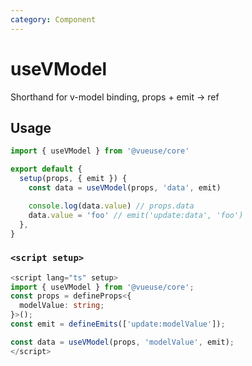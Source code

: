 ```yaml
---
category: Component
---
```


# useVModel

Shorthand for v-model binding, props + emit -> ref

## Usage

```js
import { useVModel } from '@vueuse/core'

export default {
  setup(props, { emit }) {
    const data = useVModel(props, 'data', emit)

    console.log(data.value) // props.data
    data.value = 'foo' // emit('update:data', 'foo')
  },
}
```

### `<script setup>`

```ts
<script lang="ts" setup>
import { useVModel } from '@vueuse/core';
const props = defineProps<{
  modelValue: string;
}>();
const emit = defineEmits(['update:modelValue']);

const data = useVModel(props, 'modelValue', emit);
</script>
```
